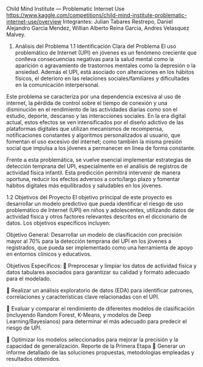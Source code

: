Child Mind Institute — Problematic Internet Use
https://www.kaggle.com/competitions/child-mind-institute-problematic-internet-use/overview
Integrantes: Julian Tabares Restrepo, Daniel Alejandro Garcia Mendez, Willian Alberto Reina
Garcia, Andres Velasquez Malvey.
1. Análisis del Problema
1.1 Identificación Clara del Problema
El uso problemático de Internet (UPI) en jóvenes es un fenómeno creciente que conlleva
consecuencias negativas para la salud mental como la aparición o agravamiento de trastornos
mentales como la depresión o la ansiedad. Además el UPI, está asociado con alteraciones en los
hábitos físicos, el deterioro en las relaciones sociales/familiares y dificultades en la comunicación
interpersonal.

Este problema se caracteriza por una dependencia excesiva al uso de internet, la pérdida de
control sobre el tiempo de conexión y una disminución en el rendimiento de las actividades diarias
como son el estudio, deporte, descanso y las interacciones sociales. En la era digital actual, estos
efectos se ven intensificados por el diseño adictivo de las plataformas digitales que utilizan
mecanismos de recompensa, notificaciones constantes y algoritmos personalizados al usuario,
que fomentan el uso excesivo del internet; como también la misma presión social que impulsa a
los jóvenes a permanecer en línea de forma constante.

Frente a esta problemática, se vuelve esencial implementar estrategias de detección temprana del
UPI, especialmente en el análisis de registros de actividad física infantil. Esta predicción permitirá
intervenir de manera oportuna, reducir los efectos adversos a corto/largo plazo y fomentar hábitos
digitales más equilibrados y saludables en los jóvenes.

1.2 Objetivos del Proyecto
El objetivo principal de este proyecto es desarrollar un modelo predictivo que pueda identificar el
riesgo de uso problemático de Internet (UPI) en niños y adolescentes, utilizando datos de actividad
física y otros factores relevantes descritos en el diccionario de datos. Los objetivos específicos
incluyen:

Objetivo General: Desarrollar un modelo de clasificación con precisión mayor al 70% para
la detección temprana del UPI en los jóvenes a registrados, que pueda ser implementado
como una herramienta de apoyo en entornos clínicos y educativos.

Objetivos Específicos:
 Preprocesar y limpiar los datos de actividad física y datos tabulares asociados para
garantizar su calidad y formato adecuado para el modelado.

 Realizar un análisis exploratorio de datos (EDA) para identificar patrones, correlaciones y
características clave relacionadas con el UPI.

 Evaluar y comparar el rendimiento de diferentes modelos de clasificación (incluyendo
Random Forest, K-Means, y modelos de Deep Learning/Bayesianos) para determinar el
más adecuado para predecir el riesgo de UPI.

 Optimizar los modelos seleccionados para mejorar la precisión y la capacidad de
generalización.
Reporte de la Primera Etapa
 Generar un informe detallado de las soluciones propuestas, metodologías empleadas y resultados obtenidos.
